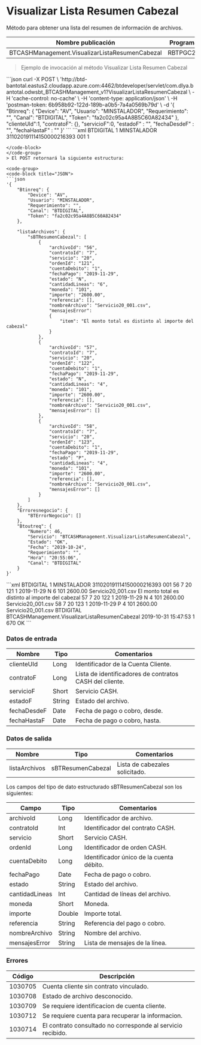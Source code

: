 # Visualizar Lista Resumen Cabezal 

Método para obtener una lista del resumen de información de archivos. 

Nombre publicación | Programa | Global/País 
--------- | ----------- | ----------- 
BTCASHManagement.VisualizarListaResumenCabezal | RBTPGC21 | Global 

> Ejemplo de invocación al método Visualizar Lista Resumen Cabezal 

<code-group> 
<code-block title="JSON"> 
```json 
curl -X POST \ 
  'http://btd-bantotal.eastus2.cloudapp.azure.com:4462/btdeveloper/servlet/com.dlya.bantotal.odwsbt_BTCASHManagement_v1?VisualizarListaResumenCabezal \ 
  -H 'cache-control: no-cache' \ 
  -H 'content-type: application/json' \ 
  -H 'postman-token: 6b958b92-122d-189b-a0b5-7a4a0569b79d' \ 
  -d '{ 
	"Btinreq": { 
		"Device": "AV", 
		"Usuario": "MINSTALADOR", 
		"Requerimiento": "", 
		"Canal": "BTDIGITAL", 
		"Token": "fa2c02c95a4A8B5C60A82434" 
	}, 
	"clienteUId":1, 
	"contratoF": 
	{}, 
	"servicioF":0, 
	"estadoF" : "", 
	"fechaDesdeF" : "", 
	"fechaHastaF" : "" 
}' 
``` 
</code-block> 

<code-block title="XML" active> 
```xml 
<soapenv:Envelope xmlns:soapenv="http://schemas.xmlsoap.org/soap/envelope/" xmlns:bts="http://uy.com.dlya.bantotal/BTSOA/"> 
   <soapenv:Header/> 
   <soapenv:Body> 
      <bts:BTCASHManagement.VisualizarListaResumenCabezal> 
         <bts:Btinreq> 
            <bts:Canal>BTDIGITAL</bts:Canal> 
            <bts:Requerimiento>1</bts:Requerimiento> 
            <bts:Usuario>MINSTALADOR</bts:Usuario> 
            <bts:Token>311020191114150000216393</bts:Token> 
            <bts:Device>001</bts:Device> 
         </bts:Btinreq> 
         <bts:clienteUId>1</bts:clienteUId> 
         <bts:contratoF></bts:contratoF> 
         <bts:servicioF></bts:servicioF> 
         <bts:estadoF></bts:estadoF> 
         <bts:fechaDesdeF></bts:fechaDesdeF> 
         <bts:fechaHastaF></bts:fechaHastaF> 
      </bts:BTCASHManagement.VisualizarListaResumenCabezal> 
   </soapenv:Body> 
</soapenv:Envelope> 

``` 
</code-block> 
</code-group> 
> El POST retornará la siguiente estructura: 

<code-group> 
<code-block title="JSON"> 
```json 
'{ 
	"Btinreq": { 
		"Device": "AV", 
		"Usuario": "MINSTALADOR", 
		"Requerimiento": "", 
		"Canal": "BTDIGITAL", 
		"Token": "fa2c02c95a4A8B5C60A82434" 
	}, 

	"listaArchivos": { 
		"sBTResumenCabezal": [     
			{ 
				"archivoId": "56", 
				"contratoId": "7", 
				"servicio": "20", 
				"ordenId": "121", 
				"cuentaDebito": "1", 
				"fechaPago": "2019-11-29", 
				"estado": "N", 
				"cantidadLineas": "6", 
				"moneda": "101", 
				"importe": "2600.00", 
				"referencia": [], 
				"nombreArchivo": "Servicio20_001.csv", 
				"mensajesError":  
				{ 
					"item": "El monto total es distinto al importe del cabezal" 
				} 
			},     
			{ 
				"archivoId": "57", 
				"contratoId": "7", 
				"servicio": "20", 
				"ordenId": "122", 
				"cuentaDebito": "1", 
				"fechaPago": "2019-11-29", 
				"estado": "N", 
				"cantidadLineas": "4", 
				"moneda": "101", 
				"importe": "2600.00", 
				"referencia": [], 
				"nombreArchivo": "Servicio20_001.csv", 
				"mensajesError": [] 
			},     
			{ 
				"archivoId": "58", 
				"contratoId": "7", 
				"servicio": "20", 
				"ordenId": "123", 
				"cuentaDebito": "1", 
				"fechaPago": "2019-11-29", 
				"estado": "P", 
				"cantidadLineas": "4", 
				"moneda": "101", 
				"importe": "2600.00", 
				"referencia": [], 
				"nombreArchivo": "Servicio20_001.csv", 
				"mensajesError": [] 
			} 
		] 
	}, 
    "Erroresnegocio": { 
        "BTErrorNegocio": [] 
    }, 
    "Btoutreq": { 
        "Numero": 46, 
        "Servicio": "BTCASHManagement.VisualizarListaResumenCabezal", 
        "Estado": "OK", 
        "Fecha": "2019-10-24", 
        "Requerimiento": "", 
        "Hora": "20:55:06", 
        "Canal": "BTDIGITAL" 
    } 
}' 
``` 
</code-block> 

<code-block title="XML" active> 
```xml 
<SOAP-ENV:Envelope xmlns:SOAP-ENV="http://schemas.xmlsoap.org/soap/envelope/" xmlns:xsd="http://www.w3.org/2001/XMLSchema" xmlns:SOAP-ENC="http://schemas.xmlsoap.org/soap/encoding/" xmlns:xsi="http://www.w3.org/2001/XMLSchema-instance"> 
   <SOAP-ENV:Body> 
      <BTCASHManagement.VisualizarListaResumenCabezalResponse> 
         <Btinreq> 
            <Canal>BTDIGITAL</Canal> 
            <Requerimiento>1</Requerimiento> 
            <Usuario>MINSTALADOR</Usuario> 
            <Token>311020191114150000216393</Token> 
            <Device>001</Device> 
         </Btinreq> 
         <listaArchivos> 
            <sBTResumenCabezal> 
               <archivoId>56</archivoId> 
               <contratoId>7</contratoId> 
               <servicio>20</servicio> 
               <ordenId>121</ordenId> 
               <cuentaDebito>1</cuentaDebito> 
               <fechaPago>2019-11-29</fechaPago> 
               <estado>N</estado> 
               <cantidadLineas>6</cantidadLineas> 
               <moneda>101</moneda> 
               <importe>2600.00</importe> 
               <referencia/> 
               <nombreArchivo>Servicio20_001.csv</nombreArchivo> 
               <mensajesError> 
                  <item>El monto total es distinto al importe del cabezal</item> 
               </mensajesError> 
            </sBTResumenCabezal> 
            <sBTResumenCabezal> 
               <archivoId>57</archivoId> 
               <contratoId>7</contratoId> 
               <servicio>20</servicio> 
               <ordenId>122</ordenId> 
               <cuentaDebito>1</cuentaDebito> 
               <fechaPago>2019-11-29</fechaPago> 
               <estado>N</estado> 
               <cantidadLineas>4</cantidadLineas> 
               <moneda>101</moneda> 
               <importe>2600.00</importe> 
               <referencia/> 
               <nombreArchivo>Servicio20_001.csv</nombreArchivo> 
               <mensajesError></mensajesError> 
            </sBTResumenCabezal> 
            <sBTResumenCabezal> 
               <archivoId>58</archivoId> 
               <contratoId>7</contratoId> 
               <servicio>20</servicio> 
               <ordenId>123</ordenId> 
               <cuentaDebito>1</cuentaDebito> 
               <fechaPago>2019-11-29</fechaPago> 
               <estado>P</estado> 
               <cantidadLineas>4</cantidadLineas> 
               <moneda>101</moneda> 
               <importe>2600.00</importe> 
               <referencia/> 
               <nombreArchivo>Servicio20_001.csv</nombreArchivo> 
               <mensajesError></mensajesError> 
            </sBTResumenCabezal> 
         </listaArchivos> 
         <Erroresnegocio></Erroresnegocio> 
         <Btoutreq> 
            <Canal>BTDIGITAL</Canal> 
            <Servicio>BTCASHManagement.VisualizarListaResumenCabezal</Servicio> 
            <Fecha>2019-10-31</Fecha> 
            <Hora>15:47:53</Hora> 
            <Requerimiento>1</Requerimiento> 
            <Numero>670</Numero> 
            <Estado>OK</Estado> 
         </Btoutreq> 
      </BTCASHManagement.VisualizarListaResumenCabezalResponse> 
   </SOAP-ENV:Body> 
</SOAP-ENV:Envelope> 
``` 
</code-block> 
</code-group> 

### Datos de entrada 

Nombre | Tipo | Comentarios 
--------- | ----------- | ----------- 
clienteUId | Long | Identificador de la Cuenta Cliente. 
contratoF | Long | Lista de identificadores de contratos CASH del cliente. 
servicioF | Short | Servicio CASH. 
estadoF | String | Estado del archivo. 
fechaDesdeF | Date | Fecha de pago o cobro, desde. 
fechaHastaF | Date | Fecha de pago o cobro, hasta. 

### Datos de salida 

Nombre | Tipo | Comentarios 
--------- | ----------- | ----------- 
listaArchivos | sBTResumenCabezal | Lista de cabezales solicitado. 

Los campos del tipo de dato estructurado sBTResumenCabezal son los siguientes: 

Campo | Tipo | Comentarios 
--------- | ----------- | ----------- 
archivoId | Long | Identificador de archivo. 
contratoId | Int | Identificador del contrato CASH. 
servicio | Short | Servicio CASH. 
ordenId | Long | Identificador de orden CASH. 
cuentaDebito | Long | Identificador único de la cuenta débito. 
fechaPago | Date | Fecha de pago o cobro. 
estado | String | Estado del archivo. 
cantidadLineas | Int | Cantidad de líneas del archivo. 
moneda | Short | Moneda. 
importe | Double | Importe total. 
referencia | String | Referencia del pago o cobro. 
nombreArchivo | String | Nombre del archivo. 
mensajesError | String | Lista de mensajes de la línea. 

### Errores 

Código | Descripción 
----------- | ----------- 
1030705 | Cuenta cliente sin contrato vinculado. 
1030708 | Estado de archivo desconocido. 
1030709 | Se requiere identificacion de cuenta cliente. 
1030712 | Se requiere cuenta para recuperar la informacion. 
1030714 | El contrato consultado no corresponde al servicio recibido. 

 
